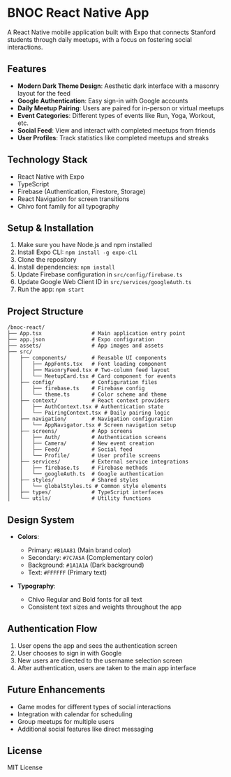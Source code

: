 # BNOC React Native App

A React Native mobile application built with Expo that connects Stanford students through daily meetups, with a focus on fostering social interactions.

## Features

- **Modern Dark Theme Design**: Aesthetic dark interface with a masonry layout for the feed
- **Google Authentication**: Easy sign-in with Google accounts
- **Daily Meetup Pairing**: Users are paired for in-person or virtual meetups
- **Event Categories**: Different types of events like Run, Yoga, Workout, etc.
- **Social Feed**: View and interact with completed meetups from friends
- **User Profiles**: Track statistics like completed meetups and streaks

## Technology Stack

- React Native with Expo
- TypeScript
- Firebase (Authentication, Firestore, Storage)
- React Navigation for screen transitions
- Chivo font family for all typography

## Setup & Installation

1. Make sure you have Node.js and npm installed
2. Install Expo CLI: `npm install -g expo-cli`
3. Clone the repository
4. Install dependencies: `npm install`
5. Update Firebase configuration in `src/config/firebase.ts`
6. Update Google Web Client ID in `src/services/googleAuth.ts`
7. Run the app: `npm start`

## Project Structure

```
/bnoc-react/
├── App.tsx                # Main application entry point
├── app.json               # Expo configuration
├── assets/                # App images and assets
├── src/
│   ├── components/        # Reusable UI components
│   │   ├── AppFonts.tsx   # Font loading component
│   │   ├── MasonryFeed.tsx # Two-column feed layout
│   │   └── MeetupCard.tsx # Card component for events
│   ├── config/            # Configuration files
│   │   ├── firebase.ts    # Firebase config
│   │   └── theme.ts       # Color scheme and theme
│   ├── context/           # React context providers
│   │   ├── AuthContext.tsx # Authentication state
│   │   └── PairingContext.tsx # Daily pairing logic
│   ├── navigation/        # Navigation configuration
│   │   └── AppNavigator.tsx # Screen navigation setup
│   ├── screens/           # App screens
│   │   ├── Auth/          # Authentication screens
│   │   ├── Camera/        # New event creation
│   │   ├── Feed/          # Social feed
│   │   └── Profile/       # User profile screens
│   ├── services/          # External service integrations
│   │   ├── firebase.ts    # Firebase methods
│   │   └── googleAuth.ts  # Google authentication
│   ├── styles/            # Shared styles
│   │   └── globalStyles.ts # Common style elements
│   ├── types/             # TypeScript interfaces
│   └── utils/             # Utility functions
```

## Design System

- **Colors**:
  - Primary: `#B1AA81` (Main brand color)
  - Secondary: `#7C7A5A` (Complementary color)
  - Background: `#1A1A1A` (Dark background)
  - Text: `#FFFFFF` (Primary text)

- **Typography**:
  - Chivo Regular and Bold fonts for all text
  - Consistent text sizes and weights throughout the app

## Authentication Flow

1. User opens the app and sees the authentication screen
2. User chooses to sign in with Google
3. New users are directed to the username selection screen
4. After authentication, users are taken to the main app interface

## Future Enhancements

- Game modes for different types of social interactions
- Integration with calendar for scheduling
- Group meetups for multiple users
- Additional social features like direct messaging

## License

MIT License